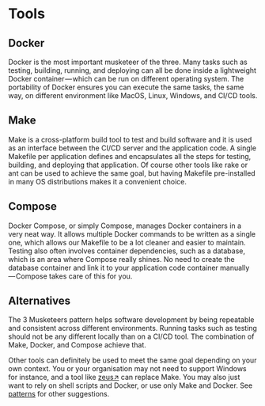 # Tools

## Docker

Docker is the most important musketeer of the three. Many tasks such as testing, building, running, and deploying can all be done inside a lightweight Docker container — which can be run on different operating system. The portability of Docker ensures you can execute the same tasks, the same way, on different environment like MacOS, Linux, Windows, and CI/CD tools.

## Make

Make is a cross-platform build tool to test and build software and it is used as an interface between the CI/CD server and the application code. A single Makefile per application defines and encapsulates all the steps for testing, building, and deploying that application. Of course other tools like rake or ant can be used to achieve the same goal, but having Makefile pre-installed in many OS distributions makes it a convenient choice.

## Compose

Docker Compose, or simply Compose, manages Docker containers in a very neat way. It allows multiple Docker commands to be written as a single one, which allows our Makefile to be a lot cleaner and easier to maintain. Testing also often involves container dependencies, such as a database, which is an area where Compose really shines. No need to create the database container and link it to your application code container manually — Compose takes care of this for you.

## Alternatives

The 3 Musketeers pattern helps software development by being repeatable and consistent across different environments. Running tasks such as testing should not be any different locally than on a CI/CD tool. The combination of Make, Docker, and Compose achieve that.

Other tools can definitely be used to meet the same goal depending on your own context. You or your organisation may not need to support Windows for instance, and a tool like [zeus&#8599;][linkZeus] can replace Make. You may also just want to rely on shell scripts and Docker, or use only Make and Docker. See [patterns][linkPatterns] for other suggestions.


[linkPatterns]: patterns
[linkZeus]: https://github.com/dreadl0ck/zeus
